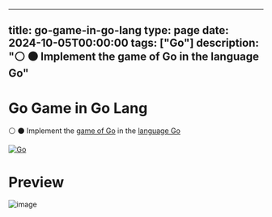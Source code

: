 
---
title: go-game-in-go-lang
type: page
date: 2024-10-05T00:00:00
tags: ["Go"]
description: "⚪ ⚫ Implement the game of Go in the language Go"
---


# Go Game in Go Lang
⚪ ⚫ Implement the [game of Go](https://en.wikipedia.org/wiki/Go_(game)) in the [language Go](https://go.dev/)

[![Go](https://img.shields.io/badge/Go-00ADD8?style=for-the-badge&logo=go&logoColor=white)](https://github.com/JakeRoggenbuck?tab=repositories&q=&type=&language=go&sort=stargazers)

# Preview

![image](https://github.com/user-attachments/assets/d960ce6c-fafe-4e66-bf13-08d0fabecec3)

